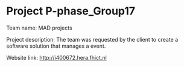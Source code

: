 # Project P-phase_Group17

Team name: MAD projects

Project description: The team was requested by the client to create a software
solution that manages a event.

Website link:
http://i400672.hera.fhict.nl